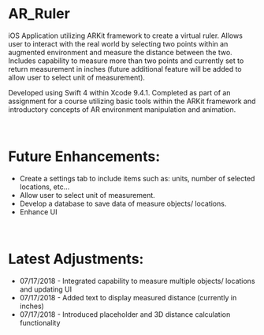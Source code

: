 # AR_Ruler
iOS Application utilizing ARKit framework to create a virtual ruler. Allows user to interact with the 
real world by selecting two points within an augmented environment and measure the distance between the two.
Includes capability to measure more than two points and currently set to return measurement in inches
(future additional feature will be added to allow user to select unit of measurement).

Developed using Swift 4 within Xcode 9.4.1. Completed as part of an assignment for a course utilizing basic
tools within the ARKit framework and introductory concepts of AR environment manipulation and animation.

</br>

<h1>Future Enhancements:</h1>
<ul>
  <li> Create a settings tab to include items such as: units, number of selected locations, etc... </li>
  <li> Allow user to select unit of measurement. </li>
  <li> Develop a database to save data of measure objects/ locations. </li>
  <li> Enhance UI </li>
</ul>

</br>

<h1>Latest Adjustments:</h1>
<ul>
  <li> 07/17/2018 - Integrated capability to measure multiple objects/ locations and updating UI </li>
  <li> 07/17/2018 - Added text to display measured distance (currently in inches) </li>
  <li> 07/17/2018 - Introduced placeholder and 3D distance calculation functionality </li>
</ul>

</br>
